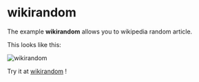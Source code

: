 # wikirandom

The example **wikirandom** allows you to wikipedia random article.

This looks like this:

 ![wikirandom](/img/examples/wikirandom.png) 

Try it at <a href='/../automation/loadexample/wikirandom' target='_blank'>wikirandom</a> !



